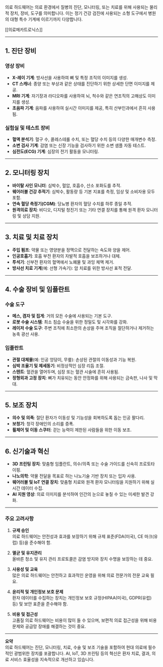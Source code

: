 의료 하드웨어는 의료 환경에서 질병의 진단, 모니터링, 또는 치료를 위해 사용되는 물리적 장치, 장비, 도구를 의미합니다. 이는 정기 건강 검진에 사용되는 소형 도구에서 병원의 대형 특수 기계에 이르기까지 다양합니다. 

[[의료메카트로닉스]]

---

## 1. 진단 장비

### 영상 장비

- **X-레이 기계**: 방사선을 사용하여 뼈 및 특정 조직의 이미지를 생성.
- **CT 스캐너**: 종양 또는 부상과 같은 상태를 진단하기 위한 상세한 단면 이미지를 제공.
- **MRI 기계**: 자기장과 라디오파를 사용하여 뇌, 척수와 같은 연조직의 고해상도 이미지를 생성.
- **초음파 기계**: 음파를 사용하여 실시간 이미지를 제공, 특히 산부인과에서 흔히 사용됨.

### 실험실 및 테스트 장비

- **혈액 분석기**: 혈구 수, 콜레스테롤 수치, 또는 혈당 수치 등의 다양한 매개변수 측정.
- **소변 검사 기계**: 감염 또는 신장 기능을 검사하기 위한 소변 샘플 자동 테스트.
- **심전도(ECG) 기계**: 심장의 전기 활동을 모니터링.

---

## 2. 모니터링 장치

- **바이탈 사인 모니터**: 심박수, 혈압, 호흡수, 산소 포화도를 추적.
- **웨어러블 건강 추적기**: 심박수, 활동량 등 기본 지표를 측정, 임상 및 소비자용 모두 포함.
- **연속 혈당 측정기(CGM)**: 당뇨병 환자의 혈당 수치를 하루 종일 추적.
- **원격의료 장치**: 비디오, 디지털 청진기 또는 기타 연결 장치를 통해 원격 환자 모니터링 및 상담 지원.

---

## 3. 치료 및 치료 장치

- **주입 펌프**: 약물 또는 영양분을 정맥으로 전달하는 속도와 양을 제어.
- **인공호흡기**: 호흡 부전 환자의 자발적 호흡을 보조하거나 대체.
- **투석기**: 신부전 환자의 혈액에서 노폐물 및 과잉 체액 제거.
- **방사선 치료 기계**(예: 선형 가속기): 암 치료를 위한 방사선 표적 전달.

---

## 4. 수술 장비 및 임플란트



### 수술 도구

- **메스, 겸자 및 집게**: 거의 모든 수술에 사용되는 기본 도구.
- **로봇 수술 시스템**: 최소 침습 수술을 위한 정밀도 및 시각화를 강화.
- **레이저 수술 도구**: 주변 조직에 최소한의 손상을 주며 조직을 절단하거나 제거하는 농축 광선 사용.

### 임플란트

- **관절 대체물**(예: 인공 엉덩이, 무릎): 손상된 관절의 이동성과 기능 복원.
- **심박 조율기 및 제세동기**: 비정상적인 심장 리듬 조절.
- **스텐트**: 혈관을 열어두며, 심장 또는 혈관 시술에 흔히 사용됨.
- **정형외과 고정 장치**: 뼈가 치유되는 동안 안정화를 위해 사용되는 금속판, 나사 및 막대.

---

## 5. 보조 장치

- **의수 및 의족**: 절단 환자가 이동성 및 기능성을 회복하도록 돕는 인공 팔다리.
- **보청기**: 청각 장애인의 소리를 증폭.
- **휠체어 및 이동 스쿠터**: 걷는 능력이 제한된 사람들을 위한 이동 보조.

---

## 6. 신기술과 혁신

- **3D 프린팅 장치**: 맞춤형 임플란트, 의수/의족 또는 수술 가이드를 신속히 프로토타이핑.
- **나노의학**: 약물 전달을 목표로 하는 나노기술 기반 장치 또는 입자 사용.
- **웨어러블 및 IoT 연결 장치**: 맞춤형 치료와 원격 환자 모니터링을 지원하기 위해 실시간 데이터 수집.
- **AI 지원 영상**: 의료 이미지를 분석하여 인간의 눈으로 놓칠 수 있는 미세한 발견 강화.

---

### 주요 고려사항

1. **규제 승인**  
    의료 하드웨어는 안전성과 효과를 보장하기 위해 규제 표준(FDA(미국), CE 마크(유럽) 등)을 준수해야 함.
    
2. **멸균 및 유지관리**  
    올바른 청소 및 유지 관리 프로토콜은 감염 방지와 장치 수명을 보장하는 데 중요.
    
3. **사용성 및 교육**  
    많은 의료 하드웨어는 안전하고 효과적인 운영을 위해 의료 전문가의 전문 교육 필요.
    
4. **윤리적 및 개인정보 보호 문제**  
    환자 데이터를 수집하는 장치는 개인정보 보호 규정(HIPAA(미국), GDPR(유럽) 등) 및 보안 표준을 준수해야 함.
    
5. **비용 및 접근성**  
    고품질 의료 하드웨어는 비용이 많이 들 수 있으며, 보편적 의료 접근성을 위해 비용 문제와 공급망 장애를 해결하는 것이 중요.
    

---

**요약**  
의료 하드웨어는 진단, 모니터링, 치료, 수술 및 보조 기술을 포함하여 현대 의료에 필수적인 광범위한 장치를 포괄합니다. AI, IoT, 3D 프린팅 등의 혁신은 환자 치료, 결과, 의료 서비스 효율성을 지속적으로 개선하고 있습니다.